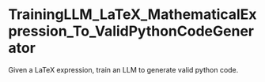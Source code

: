 # TrainingLLM_LaTeX_MathematicalExpression_To_ValidPythonCodeGenerator
Given a LaTeX expression, train an LLM to generate valid python code.
